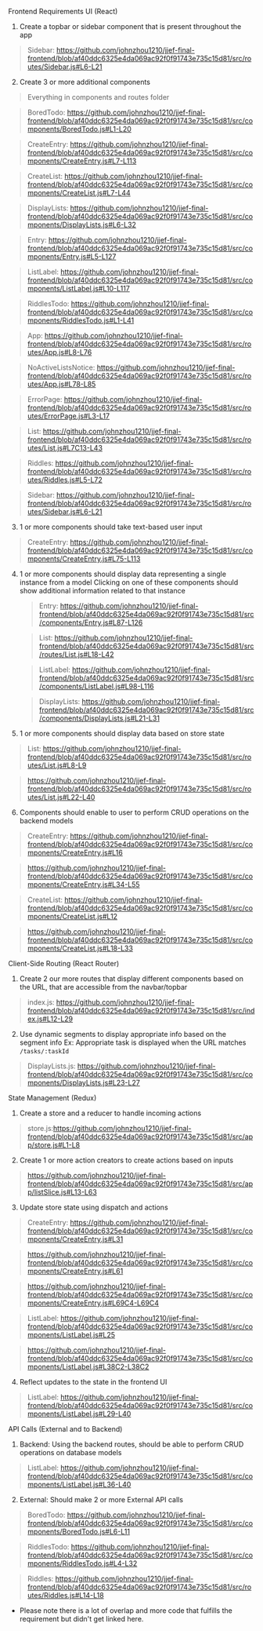 Frontend Requirements
UI (React)
  1. Create a topbar or sidebar component that is present throughout the app
  > Sidebar: https://github.com/johnzhou1210/jjef-final-frontend/blob/af40ddc6325e4da069ac92f0f91743e735c15d81/src/routes/Sidebar.js#L6-L21

  2. Create 3 or more additional components

  > Everything in components and routes folder

  > BoredTodo: https://github.com/johnzhou1210/jjef-final-frontend/blob/af40ddc6325e4da069ac92f0f91743e735c15d81/src/components/BoredTodo.js#L1-L20

  > CreateEntry: https://github.com/johnzhou1210/jjef-final-frontend/blob/af40ddc6325e4da069ac92f0f91743e735c15d81/src/components/CreateEntry.js#L7-L113

  > CreateList: https://github.com/johnzhou1210/jjef-final-frontend/blob/af40ddc6325e4da069ac92f0f91743e735c15d81/src/components/CreateList.js#L7-L44

  > DisplayLists: https://github.com/johnzhou1210/jjef-final-frontend/blob/af40ddc6325e4da069ac92f0f91743e735c15d81/src/components/DisplayLists.js#L6-L32

  > Entry: https://github.com/johnzhou1210/jjef-final-frontend/blob/af40ddc6325e4da069ac92f0f91743e735c15d81/src/components/Entry.js#L5-L127

  > ListLabel: https://github.com/johnzhou1210/jjef-final-frontend/blob/af40ddc6325e4da069ac92f0f91743e735c15d81/src/components/ListLabel.js#L10-L117

  > RiddlesTodo: https://github.com/johnzhou1210/jjef-final-frontend/blob/af40ddc6325e4da069ac92f0f91743e735c15d81/src/components/RiddlesTodo.js#L1-L41

  > App: https://github.com/johnzhou1210/jjef-final-frontend/blob/af40ddc6325e4da069ac92f0f91743e735c15d81/src/routes/App.js#L8-L76

  > NoActiveListsNotice: https://github.com/johnzhou1210/jjef-final-frontend/blob/af40ddc6325e4da069ac92f0f91743e735c15d81/src/routes/App.js#L78-L85

  > ErrorPage: https://github.com/johnzhou1210/jjef-final-frontend/blob/af40ddc6325e4da069ac92f0f91743e735c15d81/src/routes/ErrorPage.js#L3-L17

  > List: https://github.com/johnzhou1210/jjef-final-frontend/blob/af40ddc6325e4da069ac92f0f91743e735c15d81/src/routes/List.js#L7C13-L43

  > Riddles: https://github.com/johnzhou1210/jjef-final-frontend/blob/af40ddc6325e4da069ac92f0f91743e735c15d81/src/routes/Riddles.js#L5-L72

  > Sidebar: https://github.com/johnzhou1210/jjef-final-frontend/blob/af40ddc6325e4da069ac92f0f91743e735c15d81/src/routes/Sidebar.js#L6-L21

  3. 1 or more components should take text-based user input

  > CreateEntry: https://github.com/johnzhou1210/jjef-final-frontend/blob/af40ddc6325e4da069ac92f0f91743e735c15d81/src/components/CreateEntry.js#L75-L113

  4. 1 or more components should display data representing a single instance from a model
       Clicking on one of these components should show additional information related to that instance

      > Entry: https://github.com/johnzhou1210/jjef-final-frontend/blob/af40ddc6325e4da069ac92f0f91743e735c15d81/src/components/Entry.js#L87-L126

      > List: https://github.com/johnzhou1210/jjef-final-frontend/blob/af40ddc6325e4da069ac92f0f91743e735c15d81/src/routes/List.js#L18-L42

      > ListLabel: https://github.com/johnzhou1210/jjef-final-frontend/blob/af40ddc6325e4da069ac92f0f91743e735c15d81/src/components/ListLabel.js#L98-L116

      > DisplayLists: https://github.com/johnzhou1210/jjef-final-frontend/blob/af40ddc6325e4da069ac92f0f91743e735c15d81/src/components/DisplayLists.js#L21-L31

  5. 1 or more components should display data based on store state

  > List: https://github.com/johnzhou1210/jjef-final-frontend/blob/af40ddc6325e4da069ac92f0f91743e735c15d81/src/routes/List.js#L8-L9

  > https://github.com/johnzhou1210/jjef-final-frontend/blob/af40ddc6325e4da069ac92f0f91743e735c15d81/src/routes/List.js#L22-L40

  6. Components should enable to user to perform CRUD operations on the backend models

  > CreateEntry: https://github.com/johnzhou1210/jjef-final-frontend/blob/af40ddc6325e4da069ac92f0f91743e735c15d81/src/components/CreateEntry.js#L16
  
  > https://github.com/johnzhou1210/jjef-final-frontend/blob/af40ddc6325e4da069ac92f0f91743e735c15d81/src/components/CreateEntry.js#L34-L55

  > CreateList: https://github.com/johnzhou1210/jjef-final-frontend/blob/af40ddc6325e4da069ac92f0f91743e735c15d81/src/components/CreateList.js#L12

  > https://github.com/johnzhou1210/jjef-final-frontend/blob/af40ddc6325e4da069ac92f0f91743e735c15d81/src/components/CreateList.js#L18-L33


Client-Side Routing (React Router)
  1. Create 2 our more routes that display different components based on the URL, that are accessible from the navbar/topbar

  > index.js: https://github.com/johnzhou1210/jjef-final-frontend/blob/af40ddc6325e4da069ac92f0f91743e735c15d81/src/index.js#L12-L29

  2. Use dynamic segments to display appropriate info based on the segment info
      Ex: Appropriate task is displayed when the URL matches `/tasks/:taskId`

  > DisplayLists.js: https://github.com/johnzhou1210/jjef-final-frontend/blob/af40ddc6325e4da069ac92f0f91743e735c15d81/src/components/DisplayLists.js#L23-L27
  
State Management (Redux)
  1. Create a store and a reducer to handle incoming actions

  > store.js:https://github.com/johnzhou1210/jjef-final-frontend/blob/af40ddc6325e4da069ac92f0f91743e735c15d81/src/app/store.js#L1-L8

  2. Create 1 or more action creators to create actions based on inputs
  
  > https://github.com/johnzhou1210/jjef-final-frontend/blob/af40ddc6325e4da069ac92f0f91743e735c15d81/src/app/listSlice.js#L13-L63

  3. Update store state using dispatch and actions

  > CreateEntry: https://github.com/johnzhou1210/jjef-final-frontend/blob/af40ddc6325e4da069ac92f0f91743e735c15d81/src/components/CreateEntry.js#L31

  > https://github.com/johnzhou1210/jjef-final-frontend/blob/af40ddc6325e4da069ac92f0f91743e735c15d81/src/components/CreateEntry.js#L61

  > https://github.com/johnzhou1210/jjef-final-frontend/blob/af40ddc6325e4da069ac92f0f91743e735c15d81/src/components/CreateEntry.js#L69C4-L69C4

  > ListLabel: https://github.com/johnzhou1210/jjef-final-frontend/blob/af40ddc6325e4da069ac92f0f91743e735c15d81/src/components/ListLabel.js#L25

  > https://github.com/johnzhou1210/jjef-final-frontend/blob/af40ddc6325e4da069ac92f0f91743e735c15d81/src/components/ListLabel.js#L38C2-L38C2


  4. Reflect updates to the state in the frontend UI

  > ListLabel: https://github.com/johnzhou1210/jjef-final-frontend/blob/af40ddc6325e4da069ac92f0f91743e735c15d81/src/components/ListLabel.js#L29-L40

API Calls (External and to Backend)
  1. Backend: Using the backend routes, should be able to perform CRUD operations on database models

  > ListLabel: https://github.com/johnzhou1210/jjef-final-frontend/blob/af40ddc6325e4da069ac92f0f91743e735c15d81/src/components/ListLabel.js#L36-L40

  2. External: Should make 2 or more External API calls

  > BoredTodo: https://github.com/johnzhou1210/jjef-final-frontend/blob/af40ddc6325e4da069ac92f0f91743e735c15d81/src/components/BoredTodo.js#L6-L11

  > RiddlesTodo: https://github.com/johnzhou1210/jjef-final-frontend/blob/af40ddc6325e4da069ac92f0f91743e735c15d81/src/components/RiddlesTodo.js#L4-L32

  > Riddles: https://github.com/johnzhou1210/jjef-final-frontend/blob/af40ddc6325e4da069ac92f0f91743e735c15d81/src/routes/Riddles.js#L14-L18


  * Please note there is a lot of overlap and more code that fulfills the requirement but didn't get linked here.